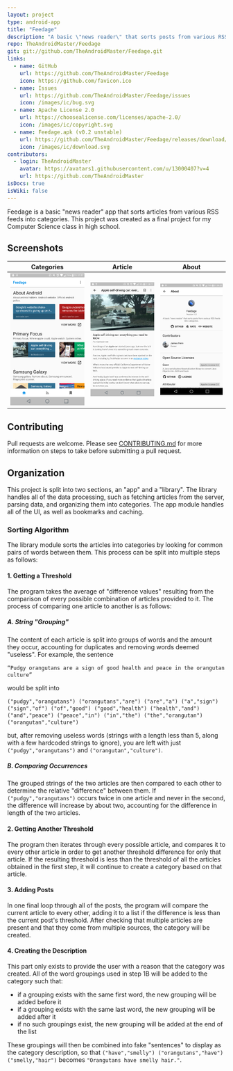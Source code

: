 ```yaml
---
layout: project
type: android-app
title: "Feedage"
description: "A basic \"news reader\" that sorts posts from various RSS feeds into categories."
repo: TheAndroidMaster/Feedage
git: git://github.com/TheAndroidMaster/Feedage.git
links:
  - name: GitHub
    url: https://github.com/TheAndroidMaster/Feedage
    icon: https://github.com/favicon.ico
  - name: Issues
    url: https://github.com/TheAndroidMaster/Feedage/issues
    icon: /images/ic/bug.svg
  - name: Apache License 2.0
    url: https://choosealicense.com/licenses/apache-2.0/
    icon: /images/ic/copyright.svg
  - name: Feedage.apk (v0.2 unstable)
    url: https://github.com/TheAndroidMaster/Feedage/releases/download/v0.2/Feedage.apk
    icon: /images/ic/download.svg
contributors:
  - login: TheAndroidMaster
    avatar: https://avatars1.githubusercontent.com/u/13000407?v=4
    url: https://github.com/TheAndroidMaster
isDocs: true
isWiki: false
---
```


Feedage is a basic "news reader" app that sorts articles from various RSS feeds into categories. This project was created as a final project for my Computer Science class in high school. 

## Screenshots

|Categories|Article|About|
|-----|-----|-----|
|![img](https://raw.githubusercontent.com/TheAndroidMaster/Feedage/master/./screenshots/categories.png?raw=true)|![img](https://raw.githubusercontent.com/TheAndroidMaster/Feedage/master/./screenshots/article.png?raw=true)|![img](https://raw.githubusercontent.com/TheAndroidMaster/Feedage/master/./screenshots/about.png?raw=true)|

## Contributing

Pull requests are welcome. Please see [CONTRIBUTING.md](https://github.com/TheAndroidMaster/Feedage/blob/master/./.github/CONTRIBUTING.md) for more information on steps to take before submitting a pull request.

## Organization

This project is split into two sections, an "app" and a "library". The library handles all of the data processing, such as fetching articles from the server, parsing data, and organizing them into categories. The app module handles all of the UI, as well as bookmarks and caching.

### Sorting Algorithm

The library module sorts the articles into categories by looking for common pairs of words between them. This process can be split into multiple steps as follows:

#### 1. Getting a Threshold

The program takes the average of "difference values" resulting from the comparison of every possible combination of articles provided to it. The process of comparing one article to another is as follows:

##### A. String "Grouping"

The content of each article is split into groups of words and the amount they occur, accounting for duplicates and removing words deemed "useless". For example, the sentence 
```
“Pudgy orangutans are a sign of good health and peace in the orangutan culture”
```
would be split into 
```
("pudgy","orangutans") ("orangutans","are") ("are","a") ("a","sign") ("sign","of") ("of","good") ("good","health") ("health","and") ("and","peace") ("peace","in") ("in","the") ("the","orangutan") ("orangutan","culture")
```
but, after removing useless words (strings with a length less than 5, along with a few hardcoded strings to ignore), you are left with just `("pudgy","orangutans")` and `("orangutan","culture")`.

##### B. Comparing Occurrences

The grouped strings of the two articles are then compared to each other to determine the relative "difference" between them. If `("pudgy","orangutans")` occurs twice in one article and never in the second, the difference will increase by about two, accounting for the difference in length of the two articles.

#### 2. Getting Another Threshold

The program then iterates through every possible article, and compares it to every other article in order to get another threshold difference for only that article. If the resulting threshold is less than the threshold of all the articles obtained in the first step, it will continue to create a category based on that article.

#### 3. Adding Posts

In one final loop through all of the posts, the program will compare the current article to every other, adding it to a list if the difference is less than the current post's threshold. After checking that multiple articles are present and that they come from multiple sources, the category will be created.

#### 4. Creating the Description

This part only exists to provide the user with a reason that the category was created. All of the word groupings used in step 1B will be added to the category such that:

- if a grouping exists with the same first word, the new grouping will be added before it
- if a grouping exists with the same last word, the new grouping will be added after it
- if no such groupings exist, the new grouping will be added at the end of the list

These groupings will then be combined into fake "sentences" to display as the category description, so that `("have","smelly") ("orangutans","have") ("smelly,"hair")` becomes `"Orangutans have smelly hair."`.

